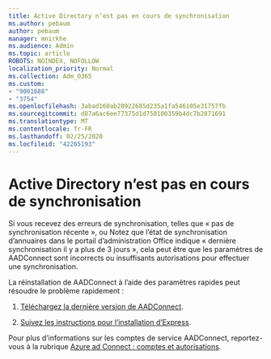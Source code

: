 ```yaml
---
title: Active Directory n’est pas en cours de synchronisation
ms.author: pebaum
author: pebaum
manager: mnirkhe
ms.audience: Admin
ms.topic: article
ROBOTS: NOINDEX, NOFOLLOW
localization_priority: Normal
ms.collection: Adm_O365
ms.custom:
- "9001688"
- "3754"
ms.openlocfilehash: 3abad160ab28922685d235a1fa546105e31757fb
ms.sourcegitcommit: d87a6ac6ee77375d1d750100359b4dc7b2871691
ms.translationtype: MT
ms.contentlocale: fr-FR
ms.lasthandoff: 02/25/2020
ms.locfileid: "42265193"
---
```

# <a name="active-directory-not-syncing"></a>Active Directory n’est pas en cours de synchronisation

Si vous recevez des erreurs de synchronisation, telles que « pas de synchronisation récente », ou Notez que l’état de synchronisation d’annuaires dans le portail d’administration Office indique « dernière synchronisation il y a plus de 3 jours », cela peut être que les paramètres de AADConnect sont incorrects ou insuffisants autorisations pour effectuer une synchronisation.  

La réinstallation de AADConnect à l’aide des paramètres rapides peut résoudre le problème rapidement :

1. [Téléchargez la dernière version de AADConnect](https://go.microsoft.com/fwlink/?LinkId=615771).

2. [Suivez les instructions pour l’installation d’Express](https://docs.microsoft.com/azure/active-directory/hybrid/how-to-connect-install-express).

Pour plus d’informations sur les comptes de service AADConnect, reportez-vous à la rubrique [Azure ad Connect : comptes et autorisations](https://docs.microsoft.com/azure/active-directory/hybrid/reference-connect-accounts-permissions).
